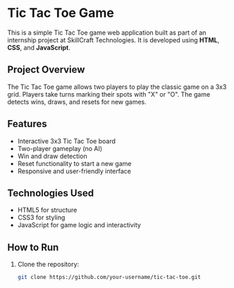# Tic Tac Toe Game

This is a simple Tic Tac Toe game web application built as part of an internship project at SkillCraft Technologies. It is developed using **HTML**, **CSS**, and **JavaScript**.

## Project Overview

The Tic Tac Toe game allows two players to play the classic game on a 3x3 grid. Players take turns marking their spots with "X" or "O". The game detects wins, draws, and resets for new games.

## Features

- Interactive 3x3 Tic Tac Toe board
- Two-player gameplay (no AI)
- Win and draw detection
- Reset functionality to start a new game
- Responsive and user-friendly interface

## Technologies Used

- HTML5 for structure
- CSS3 for styling
- JavaScript for game logic and interactivity

## How to Run

1. Clone the repository:
   ```bash
   git clone https://github.com/your-username/tic-tac-toe.git
